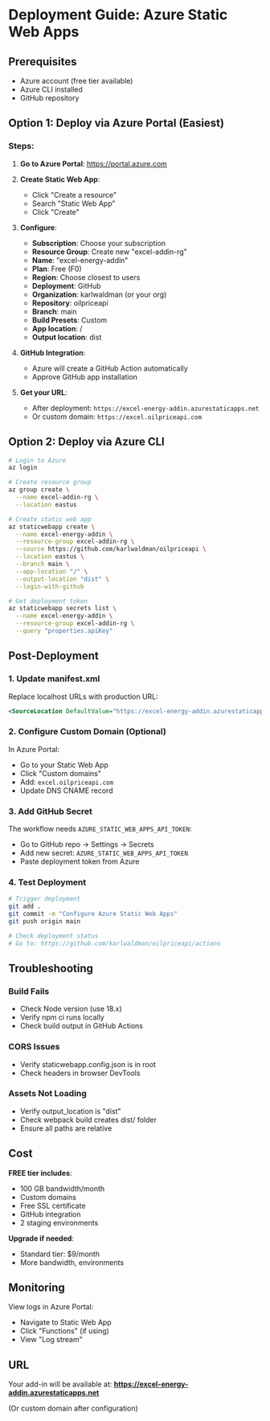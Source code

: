 # Deployment Guide: Azure Static Web Apps

## Prerequisites
- Azure account (free tier available)
- Azure CLI installed
- GitHub repository

## Option 1: Deploy via Azure Portal (Easiest)

### Steps:

1. **Go to Azure Portal**: https://portal.azure.com

2. **Create Static Web App**:
   - Click "Create a resource"
   - Search "Static Web App"
   - Click "Create"

3. **Configure**:
   - **Subscription**: Choose your subscription
   - **Resource Group**: Create new "excel-addin-rg"
   - **Name**: "excel-energy-addin"
   - **Plan**: Free (F0)
   - **Region**: Choose closest to users
   - **Deployment**: GitHub
   - **Organization**: karlwaldman (or your org)
   - **Repository**: oilpriceapi
   - **Branch**: main
   - **Build Presets**: Custom
   - **App location**: /
   - **Output location**: dist

4. **GitHub Integration**:
   - Azure will create a GitHub Action automatically
   - Approve GitHub app installation

5. **Get your URL**:
   - After deployment: `https://excel-energy-addin.azurestaticapps.net`
   - Or custom domain: `https://excel.oilpriceapi.com`

## Option 2: Deploy via Azure CLI

```bash
# Login to Azure
az login

# Create resource group
az group create \
  --name excel-addin-rg \
  --location eastus

# Create static web app
az staticwebapp create \
  --name excel-energy-addin \
  --resource-group excel-addin-rg \
  --source https://github.com/karlwaldman/oilpriceapi \
  --location eastus \
  --branch main \
  --app-location "/" \
  --output-location "dist" \
  --login-with-github

# Get deployment token
az staticwebapp secrets list \
  --name excel-energy-addin \
  --resource-group excel-addin-rg \
  --query "properties.apiKey"
```

## Post-Deployment

### 1. Update manifest.xml

Replace localhost URLs with production URL:

```xml
<SourceLocation DefaultValue="https://excel-energy-addin.azurestaticapps.net/taskpane.html"/>
```

### 2. Configure Custom Domain (Optional)

In Azure Portal:
- Go to your Static Web App
- Click "Custom domains"
- Add: `excel.oilpriceapi.com`
- Update DNS CNAME record

### 3. Add GitHub Secret

The workflow needs `AZURE_STATIC_WEB_APPS_API_TOKEN`:
- Go to GitHub repo → Settings → Secrets
- Add new secret: `AZURE_STATIC_WEB_APPS_API_TOKEN`
- Paste deployment token from Azure

### 4. Test Deployment

```bash
# Trigger deployment
git add .
git commit -m "Configure Azure Static Web Apps"
git push origin main

# Check deployment status
# Go to: https://github.com/karlwaldman/oilpriceapi/actions
```

## Troubleshooting

### Build Fails
- Check Node version (use 18.x)
- Verify npm ci runs locally
- Check build output in GitHub Actions

### CORS Issues
- Verify staticwebapp.config.json is in root
- Check headers in browser DevTools

### Assets Not Loading
- Verify output_location is "dist"
- Check webpack build creates dist/ folder
- Ensure all paths are relative

## Cost

**FREE tier includes**:
- 100 GB bandwidth/month
- Custom domains
- Free SSL certificate
- GitHub integration
- 2 staging environments

**Upgrade if needed**:
- Standard tier: $9/month
- More bandwidth, environments

## Monitoring

View logs in Azure Portal:
- Navigate to Static Web App
- Click "Functions" (if using)
- View "Log stream"

## URL

Your add-in will be available at:
**https://excel-energy-addin.azurestaticapps.net**

(Or custom domain after configuration)
